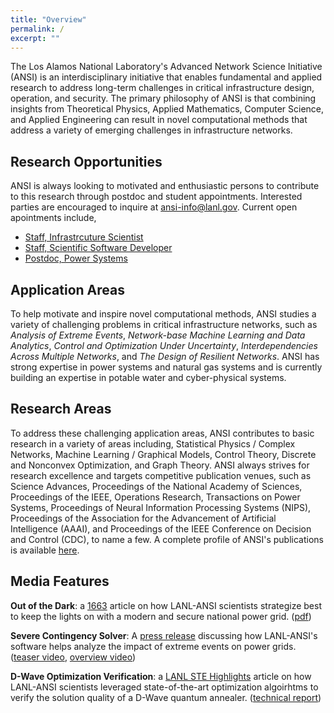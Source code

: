 ```yaml
---
title: "Overview"
permalink: /
excerpt: ""
---
```


The Los Alamos National Laboratory's Advanced Network Science Initiative (ANSI) is an interdisciplinary initiative that enables fundamental and applied research to address long-term challenges in critical infrastructure design, operation, and security. The primary philosophy of ANSI is that combining insights from Theoretical Physics, Applied Mathematics, Computer Science, and Applied Engineering can result in novel computational methods that address a variety of emerging challenges in infrastructure networks.


## Research Opportunities

ANSI is always looking to motivated and enthusiastic persons to contribute to this research through postdoc and student appointments.  Interested parties are encouraged to inquire at [ansi-info@lanl.gov](mailto:ansi-info@lanl.gov).  Current open apointments include,
* [Staff, Infrastrcuture Scientist](https://lanl.jobs/los-alamos-nm/infrastructure-scientist-scientsit-23/78231D15F1EB43B7A49FF65D6E282A48/job/)
* [Staff, Scientific Software Developer](https://lanl.jobs/los-alamos-nm/information-sciences-and-modeling-software-developer-software-developer-2/716622E581BE4D0EB1BDAF07C7A5FD4F/job/)
* [Postdoc, Power Systems](https://lanl.jobs/los-alamos-nm/electrical-power-system-modeling-postdoc/2A42BA3C2BA64014A7E9949DBD923DE0/job/)

## Application Areas

To help motivate and inspire novel computational methods, ANSI studies a variety of challenging problems in critical infrastructure networks, such as _Analysis of Extreme Events_, _Network-base Machine Learning and Data Analytics_, _Control and Optimization Under Uncertainty_, _Interdependencies Across Multiple Networks_, and _The Design of Resilient Networks_.  ANSI has strong expertise in power systems and natural gas systems and is currently building an expertise in potable water and cyber-physical systems.


## Research Areas

To address these challenging application areas, ANSI contributes to basic research in a variety of areas including, Statistical Physics / Complex Networks, Machine Learning / Graphical Models, Control Theory, Discrete and Nonconvex Optimization, and Graph Theory.  ANSI always strives for research excellence and targets competitive publication venues, such as Science Advances, Proceedings of the National Academy of Sciences, Proceedings of the IEEE, Operations Research, Transactions on Power Systems, Proceedings of Neural Information Processing Systems (NIPS), Proceedings of the Association for the Advancement of Artificial Intelligence (AAAI), and Proceedings of the IEEE Conference on Decision and Control (CDC), to name a few.  A complete profile of ANSI's publications is available [here](https://scholar.google.com/citations?user=7CYmS6IAAAAJ).

## Media Features
**Out of the Dark**: a [1663](https://www.lanl.gov/discover/publications/1663/2019-february/out-of-the-dark.php) article on how LANL-ANSI scientists strategize best to keep the lights on with a modern and secure national power grid. ([pdf](https://www.lanl.gov/discover/publications/1663/2019-february/_assets/docs/1663-33-OutOfTheDark.pdf))

**Severe Contingency Solver**: A [press release](https://www.lanl.gov/discover/news-release-archive/2019/April/0409-software-predicts-extreme-events.php) discussing how LANL-ANSI's software helps analyze the impact of extreme events on power grids. ([teaser video](https://youtu.be/RvWjIXvcmOY), [overview video](https://youtu.be/toLSJX_swFU))

**D-Wave Optimization Verification**: a [LANL STE Highlights](https://www.lanl.gov/science-innovation/science-highlights/2019/2019-12.php#Analytics,IntelligenceandTechnology-1) article on how LANL-ANSI scientists leveraged state-of-the-art optimization algoirhtms to verify the solution quality of a D-Wave quantum annealer.  ([technical report](https://link.springer.com/chapter/10.1007/978-3-030-19212-9_11))
